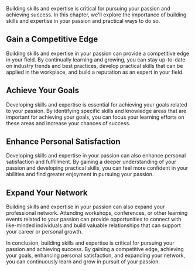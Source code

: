 
Building skills and expertise is critical for pursuing your passion and achieving success. In this chapter, we'll explore the importance of building skills and expertise in your passion and practical ways to do so.

Gain a Competitive Edge
-----------------------

Building skills and expertise in your passion can provide a competitive edge in your field. By continually learning and growing, you can stay up-to-date on industry trends and best practices, develop practical skills that can be applied in the workplace, and build a reputation as an expert in your field.

Achieve Your Goals
------------------

Developing skills and expertise is essential for achieving your goals related to your passion. By identifying specific skills and knowledge areas that are important for achieving your goals, you can focus your learning efforts on these areas and increase your chances of success.

Enhance Personal Satisfaction
-----------------------------

Developing skills and expertise in your passion can also enhance personal satisfaction and fulfillment. By gaining a deeper understanding of your passion and developing practical skills, you can feel more confident in your abilities and find greater enjoyment in pursuing your passion.

Expand Your Network
-------------------

Building skills and expertise in your passion can also expand your professional network. Attending workshops, conferences, or other learning events related to your passion can provide opportunities to connect with like-minded individuals and build valuable relationships that can support your career or personal growth.

In conclusion, building skills and expertise is critical for pursuing your passion and achieving success. By gaining a competitive edge, achieving your goals, enhancing personal satisfaction, and expanding your network, you can continuously learn and grow in pursuit of your passion.

